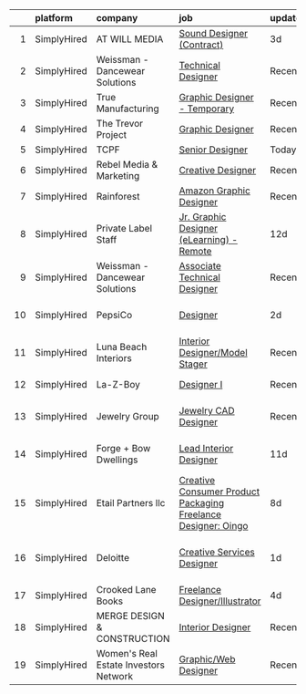 

|    | platform    | company                               | job                                                                                                                                                                         | update_time   | location                      |
|---:|:------------|:--------------------------------------|:----------------------------------------------------------------------------------------------------------------------------------------------------------------------------|:--------------|:------------------------------|
|  1 | SimplyHired | AT WILL MEDIA                         | [Sound Designer (Contract)](https://www.simplyhired.com/job/A8J3OHbNiyMLbVFnIUfy0ozJJiTZfcE14SmK3bIR7bWPApEHFt1A1g?q=creative+designer)                                     | 3d            | Remote                        |
|  2 | SimplyHired | Weissman - Dancewear Solutions        | [Technical Designer](https://www.simplyhired.com/job/xtar5z6EMRyclIiGv4njTs8bFu9PXXFzqou0QGXxGoOGwzdm8JSL4A?q=creative+designer)                                            | Recently      | St. Louis, MO                 |
|  3 | SimplyHired | True Manufacturing                    | [Graphic Designer - Temporary](https://www.simplyhired.com/job/46dkVfY7FfUfIj1YXCM7qMlhFG3uUkZHL4TNyrWSEU0jF2k1dSDiaA?q=creative+designer)                                  | Recently      | O'Fallon, MO                  |
|  4 | SimplyHired | The Trevor Project                    | [Graphic Designer](https://www.simplyhired.com/job/tjrBtD4PzDL4mp3c9dNFO-7eBUYEV-Bb7xcxXZXeqx57IQRsJW7umA?q=creative+designer)                                              | Recently      | United States                 |
|  5 | SimplyHired | TCPF                                  | [Senior Designer](https://www.simplyhired.com/job/MVMI9pnd9PrvXW1ShKc2trY0lopdF_IPeEQxL2FwccEMHIMY7o21oA?q=creative+designer)                                               | Today         | Remote                        |
|  6 | SimplyHired | Rebel Media & Marketing               | [Creative Designer](https://www.simplyhired.com/job/NUMXmQam_eB2pAaH1tPo3IqDX1-U2CnnCibxrzdPp7A2NkzVF9wDOg?q=creative+designer)                                             | Recently      | Remote                        |
|  7 | SimplyHired | Rainforest                            | [Amazon Graphic Designer](https://www.simplyhired.com/job/p7KJ3i2_Vt2hNRCUBy42U3day0jOJwCF6MLPrMej-3wlE9jXLxsCqw?q=creative+designer)                                       | Recently      | Remote                        |
|  8 | SimplyHired | Private Label Staff                   | [Jr. Graphic Designer (eLearning) -Remote](https://www.simplyhired.com/job/T8NzZ05YfGTqLAZhKOvSgdRfU7RK7ohkTiNwC1Z3RSVq-ai4_h_kMA?q=creative+designer)                      | 12d           | Austin, TX                    |
|  9 | SimplyHired | Weissman - Dancewear Solutions        | [Associate Technical Designer](https://www.simplyhired.com/job/nKLyV4uiSfeKrSwc13zURriHvEdy7zEXNSnWqgiMkKQXTOprYoXeYg?q=creative+designer)                                  | Recently      | St. Louis, MO                 |
| 10 | SimplyHired | PepsiCo                               | [Designer](https://www.simplyhired.com/job/ay_0pV5ZHvKlOL3vmDsRPYM3r7MC8mDCzVyg3pHyJCp4dI2_YkKiFw?q=creative+designer)                                                      | 2d            | New York, NY +2 locations     |
| 11 | SimplyHired | Luna Beach Interiors                  | [Interior Designer/Model Stager](https://www.simplyhired.com/job/09FfcdGN9LKZ83BIqHEfkp4nSuK_RWMK4rb-2Hv8LmZbX3CjLQbyVg?q=creative+designer)                                | Recently      | Orange Beach, AL              |
| 12 | SimplyHired | La-Z-Boy                              | [Designer I](https://www.simplyhired.com/job/C9xxRPr73oyFF2Qznu8m2rh9ECPgKNm8NIacRK6NItDhJosSYDnhjg?q=creative+designer)                                                    | Recently      | Lancaster, PA                 |
| 13 | SimplyHired | Jewelry Group                         | [Jewelry CAD Designer](https://www.simplyhired.com/job/aa4WLuUoHqDvSNbHCRX0RcJpLWhvd0MTqWvUKM0RBGzlBPi2kHxJ5g?q=creative+designer)                                          | Recently      | Los Angeles, CA               |
| 14 | SimplyHired | Forge + Bow Dwellings                 | [Lead Interior Designer](https://www.simplyhired.com/job/KrsEZy26JGICpt08ZQ7QPPzFYb6Kiiow5QRQb0ncPDzB8dqA1zgkmg?q=creative+designer)                                        | 11d           | Fort Collins, CO              |
| 15 | SimplyHired | Etail Partners llc                    | [Creative Consumer Product Packaging Freelance Designer: Oingo](https://www.simplyhired.com/job/jLD3jNs9HNJaDzsuW-Mj1zXpRGF56si9Md9N3oX5G1lN-50CDaXF-g?q=creative+designer) | 8d            | Remote                        |
| 16 | SimplyHired | Deloitte                              | [Creative Services Designer](https://www.simplyhired.com/job/AjHEujdOEe0Zg2LvCU3OX_5hYiZY0MkbQ26vk36i7tbnJRUYFwq0Ow?q=creative+designer)                                    | 1d            | San Antonio, TX +19 locations |
| 17 | SimplyHired | Crooked Lane Books                    | [Freelance Designer/Illustrator](https://www.simplyhired.com/job/7-oep-i_7yGCdk0DJ_OH2vzdbNj70sC1mFujxIhSI1Owd9RNnsIQkw?q=creative+designer)                                | 4d            | Remote                        |
| 18 | SimplyHired | MERGE DESIGN & CONSTRUCTION           | [Interior Designer](https://www.simplyhired.com/job/RXrMWbBUeoKwRNJWIe3AQ9AP0rAqYJ-dKkj2ZIWx_tc7AQF1Z8otDA?q=creative+designer)                                             | Recently      | Las Vegas, NV                 |
| 19 | SimplyHired | Women's Real Estate Investors Network | [Graphic/Web Designer](https://www.simplyhired.com/job/sSRGnY34a6UlwRotlfnIvGCw_U4GCcSC1dLKvculzBs705BRj6gesQ?q=creative+designer)                                          | Recently      | Remote                        |